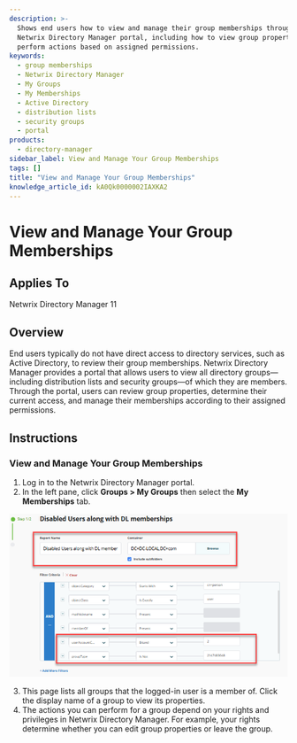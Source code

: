 ```yaml
---
description: >-
  Shows end users how to view and manage their group memberships through the
  Netwrix Directory Manager portal, including how to view group properties and
  perform actions based on assigned permissions.
keywords:
  - group memberships
  - Netwrix Directory Manager
  - My Groups
  - My Memberships
  - Active Directory
  - distribution lists
  - security groups
  - portal
products:
  - directory-manager
sidebar_label: View and Manage Your Group Memberships
tags: []
title: "View and Manage Your Group Memberships"
knowledge_article_id: kA0Qk0000002IAXKA2
---
```


# View and Manage Your Group Memberships

## Applies To

Netwrix Directory Manager 11

## Overview

End users typically do not have direct access to directory services, such as Active Directory, to review their group memberships. Netwrix Directory Manager provides a portal that allows users to view all directory groups—including distribution lists and security groups—of which they are members. Through the portal, users can review group properties, determine their current access, and manage their memberships according to their assigned permissions.

## Instructions

### View and Manage Your Group Memberships

1. Log in to the Netwrix Directory Manager portal.
2. In the left pane, click **Groups > My Groups** then select the **My Memberships** tab.

![My](images/servlet_image_761bfdbbeba6.png)

3. This page lists all groups that the logged-in user is a member of. Click the display name of a group to view its properties.
4. The actions you can perform for a group depend on your rights and privileges in Netwrix Directory Manager. For example, your rights determine whether you can edit group properties or leave the group.
